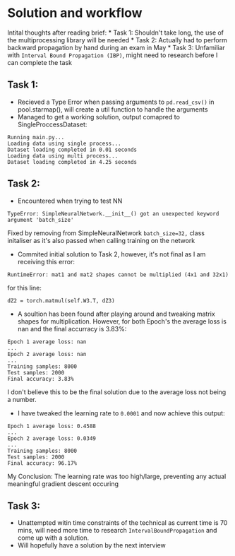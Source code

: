 # Solution and workflow

Intital thoughts after reading brief:
    * Task 1: Shouldn't take long, the use of the multiprocessing library will be needed
    * Task 2: Actually had to perform backward propagation by hand during an exam in May
    * Task 3: Unfamiliar with `Interval Bound Propagation (IBP)`, might need to research before I can complete the task

## Task 1:
* Recieved a Type Error when passing arguments to `pd.read_csv()` in pool.starmap(), will create a util function to handle the arguments
* Managed to get a working solution, output comapred to SingleProccessDataset:

```
Running main.py...
Loading data using single process...
Dataset loading completed in 0.01 seconds
Loading data using multi process...
Dataset loading completed in 4.25 seconds
```

## Task 2:
* Encountered when trying to test NN
```
TypeError: SimpleNeuralNetwork.__init__() got an unexpected keyword argument 'batch_size'
```
Fixed by removing from SimpleNeuralNetwork `batch_size=32,` class initaliser as it's also passed when calling training on the network

* Commited initial solution to Task 2, however, it's not final as I am receiving this error:

```
RuntimeError: mat1 and mat2 shapes cannot be multiplied (4x1 and 32x1)
```

for this line:
```
dZ2 = torch.matmul(self.W3.T, dZ3)
```

* A soultion has been found after playing around and tweaking matrix shapes for multiplication. However, for both Epoch's the average loss is nan and the final accurracy is 3.83%:
```
Epoch 1 average loss: nan
...
Epoch 2 average loss: nan
...
Training samples: 8000
Test samples: 2000
Final accuracy: 3.83%
```
I don't believe this to be the final solution due to the average loss not being a number.

* I have tweaked the learning rate to `0.0001` and now achieve this output:
```
Epoch 1 average loss: 0.4588
...
Epoch 2 average loss: 0.0349
...
Training samples: 8000
Test samples: 2000
Final accuracy: 96.17%
```
My Conclusion: The learning rate was too high/large, preventing any actual meaningful gradient descent occuring


## Task 3:
* Unattempted witin time constraints of the technical as current time is 70 mins, will need more time to research `IntervalBoundPropagation` and come up with a solution.
* Will hopefully have a solution by the next interview
